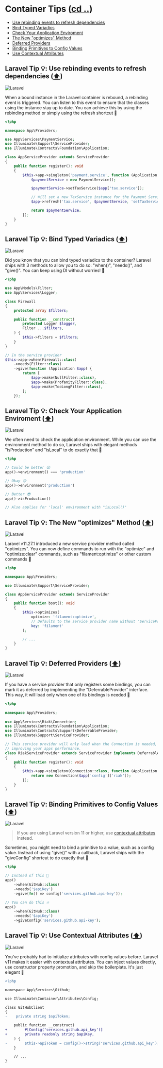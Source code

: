 # Container Tips ([cd ..](../README.md))

- [Use rebinding events to refresh dependencies](#laravel-tip--use-rebinding-events-to-refresh-dependencies-️)
- [Bind Typed Variadics](#laravel-tip--bind-typed-variadics-️)
- [Check Your Application Enviroment](#laravel-tip--check-your-application-enviroment-️)
- [The New "optimizes" Method](#laravel-tip--the-new-optimizes-method-️)
- [Deferred Providers](#laravel-tip--deferred-providers-️)
- [Binding Primitives to Config Values](#laravel-tip--binding-primitives-to-config-values-️)
- [Use Contextual Attributes](#laravel-tip--use-contextual-attributes-️)

## Laravel Tip 💡: Use rebinding events to refresh dependencies ([⬆️](#container-tips-cd-))

![Laravel](https://img.shields.io/badge/Laravel-%3E%3D4.1-FF2D20?style=for-the-badge&logo=laravel&logoColor=white)

When a bound instance in the Laravel container is rebound, a rebinding event is triggered. You can listen to this event to ensure that the classes using the instance stay up to date. You can achieve this by using the rebinding method or simply using the refresh shortcut 🚀

```php
<?php

namespace App\Providers;

use App\Services\PaymentService;
use Illuminate\Support\ServiceProvider;
use Illuminate\Contracts\Foundation\Application;

class AppServiceProvider extends ServiceProvider
{
    public function register(): void
    {
        $this->app->singleton('payment.service', function (Application $app) {
            $paymentService = new PaymentService();

            $paymentService->setTaxService($app['tax.service']);

            // Will set a new TaxService instance for the Payment Service
            $app->refresh('tax.service', $paymentService, 'setTaxService');

            return $paymentService;
        });
    }
}
```

## Laravel Tip 💡: Bind Typed Variadics ([⬆️](#container-tips-cd-))

![Laravel](https://img.shields.io/badge/Laravel-%3E%3D5-FF2D20?style=for-the-badge&logo=laravel&logoColor=white)

Did you know that you can bind typed variadics to the container? Laravel ships with 3 methods to allow you to do so: "when()", "needs()", and "give()". You can keep using DI without worries! 🚀

```php
<?php

use App\Models\Filter;
use App\Services\Logger;

class Firewall
{
    protected array $filters;

    public function __construct(
        protected Logger $logger,
        Filter ...$filters,
    ) {
        $this->filters = $filters;
    }
}

// In the service provider
$this->app->when(Firewall::class)
    ->needs(Filter::class)
    ->give(function (Application $app) {
        return [
            $app->make(NullFilter::class),
            $app->make(ProfanityFilter::class),
            $app->make(TooLongFilter::class),
        ];
    });
```

## Laravel Tip 💡: Check Your Application Enviroment ([⬆️](#container-tips-cd-))

![Laravel](https://img.shields.io/badge/Laravel-%3E%3D5.8-FF2D20?style=for-the-badge&logo=laravel&logoColor=white)

We often need to check the application environment. While you can use the environment method to do so, Laravel ships with elegant methods "isProduction" and "isLocal" to do exactly that 🚀

```php
<?php

// Could be better 😫
app()->environment() === 'production'

// Okay 😐
app()->environment('production')

// Better 😎
app()->isProduction()

// Also applies for 'local' environment with "isLocal()"
```

## Laravel Tip 💡: The New "optimizes" Method ([⬆️](#container-tips-cd-))

![Laravel](https://img.shields.io/badge/Laravel-%3E%3D11.27.1-FF2D20?style=for-the-badge&logo=laravel&logoColor=white)

Laravel v11.27.1 introduced a new service provider method called "optimizes". You can now define commands to run with the "optimize" and "optimize:clear" commands, such as "filament:optimize" or other custom commands 🚀

```php
<?php

namespace App\Providers;

use Illuminate\Support\ServiceProvider;

class AppServiceProvider extends ServiceProvider
{
    public function boot(): void
    {
        $this->optimizes(
            optimize: 'filament:optimize',
            // Defaults to the service provider name without "ServiceProvider" suffix
            key: 'filament' 
        );

        // ...
    }
}
```

## Laravel Tip 💡: Deferred Providers ([⬆️](#container-tips-cd-))

![Laravel](https://img.shields.io/badge/Laravel-%3E%3D5.8-FF2D20?style=for-the-badge&logo=laravel&logoColor=white)

If you have a service provider that only registers some bindings, you can mark it as deferred by implementing the "DeferrableProvider" interface. This way, it will load only when one of its bindings is needed 🚀

```php
<?php
 
namespace App\Providers;
 
use App\Services\Riak\Connection;
use Illuminate\Contracts\Foundation\Application;
use Illuminate\Contracts\Support\DeferrableProvider;
use Illuminate\Support\ServiceProvider;

// This service provider will only load when the Connection is needed,
// improving your apps performance.
class RiakServiceProvider extends ServiceProvider implements DeferrableProvider
{
    public function register(): void
    {
        $this->app->singleton(Connection::class, function (Application $app) {
            return new Connection($app['config']['riak']);
        });
    }
}
```

## Laravel Tip 💡: Binding Primitives to Config Values ([⬆️](#container-tips-cd-))

![Laravel](https://img.shields.io/badge/Laravel-%3E%3D8-FF2D20?style=for-the-badge&logo=laravel&logoColor=white)

> If you are using Laravel version 11 or higher, use [contextual attributes](#laravel-tip--use-contextual-attributes-️) instead.

Sometimes, you might need to bind a primitive to a value, such as a config value. Instead of using "give()" with a callback, Laravel ships with the "giveConfig" shortcut to do exactly that 🚀

```php
<?php

// Instead of this 🥱
app()
    ->when(GitHub::class)
    ->needs('$apiKey')
    ->give(fn() => config('services.github.api-key'));

// You can do this 🔥
app()
    ->when(GitHub::class)
    ->needs('$apiKey')
    ->giveConfig('services.github.api-key');
```

## Laravel Tip 💡: Use Contextual Attributes ([⬆️](#container-tips-cd-))

![Laravel](https://img.shields.io/badge/Laravel-%3E%3D%2011-FF2D20?style=for-the-badge&logo=laravel&logoColor=white)

You've probably had to initialize attributes with config values before. Laravel v11 makes it easier with contextual attributes. You can inject values directly, use constructor property promotion, and skip the boilerplate. It's just elegant 🚀

```diff
<?php

namespace App\Services\Github;

use Illuminate\Container\Attributes\Config;

class GitHubClient
{
-    private string $apiToken;

    public function __construct(
+        #[Config('services.github.api_key')]
+        private readonly string $apiKey,
    ) {
-        $this->apiToken = config()->string('services.github.api_key');
    }

    // ...
}
```
